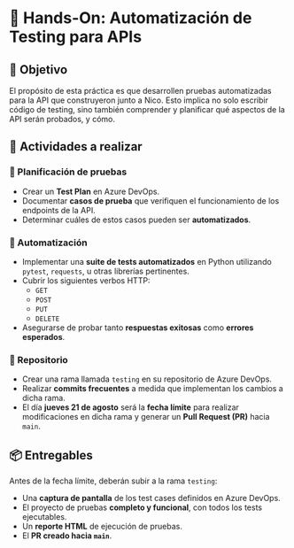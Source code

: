 # 🧪 Hands-On: Automatización de Testing para APIs

## 🎯 Objetivo

El propósito de esta práctica es que desarrollen pruebas automatizadas para la API que construyeron junto a Nico. Esto implica no solo escribir código de testing, sino también comprender y planificar qué aspectos de la API serán probados, y cómo.

## 🧩 Actividades a realizar

### 📝 Planificación de pruebas

- Crear un **Test Plan** en Azure DevOps.  
- Documentar **casos de prueba** que verifiquen el funcionamiento de los endpoints de la API.  
- Determinar cuáles de estos casos pueden ser **automatizados**.

### 🤖 Automatización

- Implementar una **suite de tests automatizados** en Python utilizando `pytest`, `requests`, u otras librerías pertinentes.  
- Cubrir los siguientes verbos HTTP:
  - `GET`
  - `POST`
  - `PUT`
  - `DELETE`
- Asegurarse de probar tanto **respuestas exitosas** como **errores esperados**.

### 🔀 Repositorio

- Crear una rama llamada `testing` en su repositorio de Azure DevOps.  
- Realizar **commits frecuentes** a medida que implementan los cambios a dicha rama.  
- El día **jueves 21 de agosto** será la **fecha límite** para realizar modificaciones en dicha rama y generar un **Pull Request (PR)** hacia `main`.

## 📦 Entregables

Antes de la fecha límite, deberán subir a la rama `testing`:

- Una **captura de pantalla** de los test cases definidos en Azure DevOps.
- El proyecto de pruebas **completo y funcional**, con todos los tests ejecutables.
- Un **reporte HTML** de ejecución de pruebas.
- El **PR creado hacia `main`**.